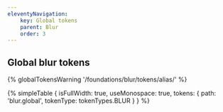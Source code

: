 ```yaml
---
eleventyNavigation:
    key: Global tokens
    parent: Blur
    order: 3
---
```


## Global blur tokens

{% globalTokensWarning '/foundations/blur/tokens/alias/' %}

{% simpleTable {
    isFullWidth: true,
    useMonospace: true,
    tokens: {
        path: 'blur.global',
        tokenType: tokenTypes.BLUR
    }
} %}
